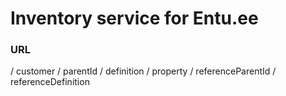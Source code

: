 # Inventory service for Entu.ee


### URL
/ customer / parentId / definition / property / referenceParentId / referenceDefinition

